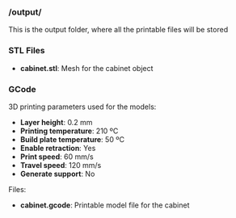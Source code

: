 ### /output/
This is the output folder, where all the printable files will be stored

### STL Files
* **cabinet.stl**: Mesh for the cabinet object

### GCode
3D printing parameters used for the models:
* **Layer height**: 0.2 mm
* **Printing temperature**: 210 ºC
* **Build plate temperature**: 50 ºC
* **Enable retraction**: Yes
* **Print speed**: 60 mm/s
* **Travel speed**: 120 mm/s
* **Generate support**: No

Files:
* **cabinet.gcode**: Printable model file for the cabinet
